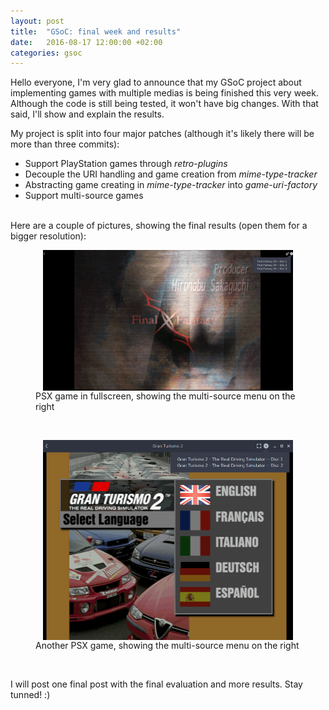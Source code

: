 ```yaml
---
layout: post
title:  "GSoC: final week and results"
date:   2016-08-17 12:00:00 +02:00
categories: gsoc
---
```

Hello everyone, I'm very glad to announce that my GSoC project about implementing
games with multiple medias is being finished this very week. Although the code is still being tested, it won't have big changes. With that said, I'll show and explain the results.

My project is split into four major patches (although it's likely there will
be more than three commits):

 * Support PlayStation games through *retro-plugins*
 * Decouple the URI handling and game creation from *mime-type-tracker*
 * Abstracting game creating in *mime-type-tracker* into *game-uri-factory*
 * Support multi-source games

<br />
Here are a couple of pictures, showing the final results (open them for a bigger
  resolution):

<figure>
  <img src="/img/posts/ffviii-final.png" style="width: 400px; display: block;
  margin-left: auto;
  margin-right: auto;"/>
  <figcaption>PSX game in fullscreen, showing the multi-source menu on the right</figcaption>
</figure>

<br />

<figure>
  <img src="/img/posts/grand-turismo-final.png" style="width: 400px; display: block;
  margin-left: auto;
  margin-right: auto;"/>
  <figcaption>Another PSX game, showing the multi-source menu on the right</figcaption>
</figure>

<br />

I will post one final post with the final evaluation and more results. Stay tunned! :)
